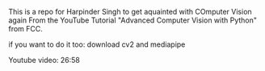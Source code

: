 This is a repo for Harpinder Singh to get aquainted with COmputer Vision again
From the YouTube Tutorial "Advanced Computer Vision with Python" from FCC.

if you want to do it too:
download cv2 and mediapipe

Youtube video:
26:58